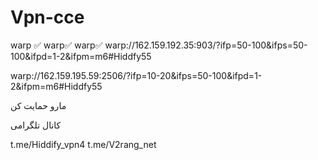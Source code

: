 # Vpn-cce
warp ✅
warp✅
warp✅
warp://162.159.192.35:903/?ifp=50-100&ifps=50-100&ifpd=1-2&ifpm=m6#Hiddfy55

warp://162.159.195.59:2506/?ifp=10-20&ifps=50-100&ifpd=1-2&ifpm=m6#Hiddfy55

مارو حمایت کن

کانال تلگرامی 

t.me/Hiddify_vpn4
t.me/V2rang_net
